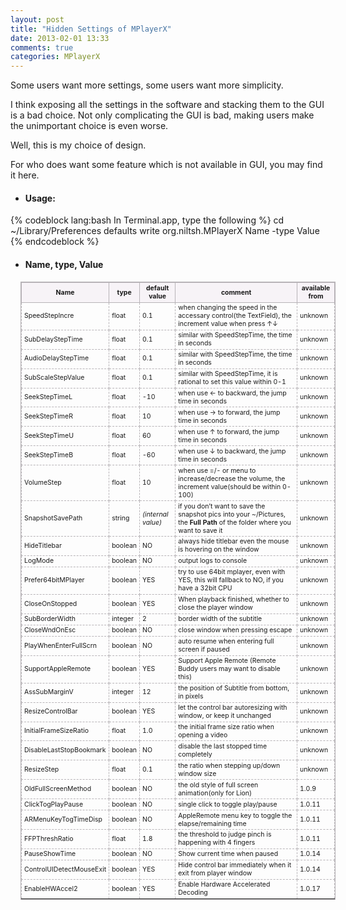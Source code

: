 ```yaml
---
layout: post
title: "Hidden Settings of MPlayerX"
date: 2013-02-01 13:33
comments: true
categories: MPlayerX
---
```


Some users want more settings, some users want more simplicity.

I think exposing all the settings in the software and stacking them to the GUI is a bad choice. Not only complicating the GUI is bad, making users make the unimportant choice is even worse.

Well, this is my choice of design.

For who does want some feature which is not available in GUI, you may find it here.

* #### Usage:

{% codeblock lang:bash In Terminal.app, type the following %}
cd ~/Library/Preferences
defaults write org.niltsh.MPlayerX Name -type Value
{% endcodeblock %}

* #### Name, type, Value

<div>
<style type="text/css" media="screen">
* + table {
  border-style:solid;
  border-width:1px;
  border-color:#b7b3b7;
  margin: 16px;
  font-size: 75%;
}
* + table th, * + table td {
  border-color:#b7b3b7;
  border-width:1px;
  padding-left: 4px;
  padding-right: 4px;
}
* + table th {
  border-style:solid;
  font-weight:bold;
  background: url("/images/noise.png?1330434582") repeat scroll left top #F7F3F7;
  text-align:center;
}
* + table td {
	border-style:dashed;
}
</style>

<table>
<tr>
<th>Name</th>
	<th>type</th>
	<th>default value</th>
	<th>comment</th>
	<th>available from</th>
</tr>
<tr>
<td> SpeedStepIncre </td>
		<td> float </td>
		<td> 0.1 </td>
		<td> when changing the speed in the accessary control(the TextField), the increment value when press ↑↓ </td>
		<td> unknown </td>
	</tr>
<tr>
<td> SubDelayStepTime </td>
		<td> float </td>
		<td> 0.1 </td>
		<td> similar with SpeedStepTime, the time in seconds </td>
		<td> unknown </td>
	</tr>
<tr>
<td> AudioDelayStepTime </td>
		<td> float </td>
		<td> 0.1 </td>
		<td> similar with SpeedStepTime, the time in seconds </td>
		<td> unknown </td>
	</tr>
<tr>
<td> SubScaleStepValue </td>
		<td> float </td>
		<td> 0.1 </td>
		<td> similar with SpeedStepTime, it is rational to set this value within 0-1 </td>
		<td> unknown </td>
	</tr>
<tr>
<td> SeekStepTimeL </td>
		<td> float </td>
		<td> -10 </td>
		<td> when use ← to backward, the jump time in seconds </td>
		<td> unknown </td>
	</tr>
<tr>
<td> SeekStepTimeR </td>
		<td> float </td>
		<td> 10 </td>
		<td> when use → to forward, the jump time in seconds </td>
		<td> unknown </td>
	</tr>
<tr>
<td> SeekStepTimeU </td>
		<td> float </td>
		<td> 60 </td>
		<td> when use ↑ to forward, the jump time in seconds </td>
		<td> unknown </td>
	</tr>
<tr>
<td> SeekStepTimeB </td>
		<td> float </td>
		<td> -60 </td>
		<td> when use ↓ to backward, the jump time in seconds </td>
		<td> unknown </td>
	</tr>
<tr>
<td> VolumeStep </td>
		<td> float </td>
		<td> 10 </td>
		<td> when use =/- or menu to increase/decrease the volume, the increment value(should be within 0-100) </td>
		<td> unknown </td>
	</tr>
<tr>
<td> SnapshotSavePath </td>
		<td> string </td>
		<td> <em>(internal value)</em> </td>
		<td> if you don’t want to save the snapshot pics into your ~/Pictures, the <strong>Full Path</strong> of the folder where you want to save it </td>
		<td> unknown </td>
	</tr>
<tr>
<td> HideTitlebar </td>
		<td> boolean </td>
		<td> NO </td>
		<td> always hide titlebar even the mouse is hovering on the window </td>
		<td> unknown </td>
	</tr>
<tr>
<td> LogMode </td>
		<td> boolean </td>
		<td> NO </td>
		<td> output logs to console </td>
		<td> unknown </td>
	</tr>
<tr>
<td> Prefer64bitMPlayer </td>
		<td> boolean </td>
		<td> YES </td>
		<td> try to use 64bit mplayer, even with YES, this will fallback to NO, if you have a 32bit CPU </td>
		<td> unknown </td>
	</tr>
<tr>
<td> CloseOnStopped </td>
		<td> boolean </td>
		<td> YES </td>
		<td> When playback finished, whether to close the player window </td>
		<td> unknown </td>
	</tr>
<tr>
<td> SubBorderWidth </td>
		<td> integer </td>
		<td> 2 </td>
		<td> border width of the subtitle </td>
		<td> unknown </td>
	</tr>
<tr>
<td> CloseWndOnEsc </td>
		<td> boolean </td>
		<td> NO </td>
		<td> close window when pressing escape </td>
		<td> unknown </td>
	</tr>
<tr>
<td> PlayWhenEnterFullScrn </td>
		<td> boolean </td>
		<td> NO </td>
		<td> auto resume when entering full screen if paused </td>
		<td> unknown </td>
	</tr>
<tr>
<td> SupportAppleRemote </td>
		<td> boolean </td>
		<td> YES </td>
		<td> Support Apple Remote (Remote Buddy users may want to disable this) </td>
		<td> unknown </td>
	</tr>
<tr>
<td> AssSubMarginV </td>
		<td> integer </td>
		<td> 12 </td>
		<td> the position of Subtitle from bottom, in pixels </td>
		<td> unknown </td>
	</tr>
<tr>
<td> ResizeControlBar </td>
		<td> boolean </td>
		<td> YES </td>
		<td> let the control bar autoresizing with window, or keep it unchanged </td>
		<td> unknown </td>
	</tr>
<tr>
<td> InitialFrameSizeRatio </td>
		<td> float </td>
		<td> 1.0 </td>
		<td> the initial frame size ratio when opening a video </td>
		<td> unknown </td>
	</tr>
<tr>
<td> DisableLastStopBookmark </td>
		<td> boolean </td>
		<td> NO </td>
		<td> disable the last stopped time completely </td>
		<td> unknown </td>
	</tr>
<tr>
<td> ResizeStep </td>
		<td> float </td>
		<td> 0.1 </td>
		<td> the ratio when stepping up/down window size </td>
		<td> unknown </td>
	</tr>
<tr>
<td> OldFullScreenMethod </td>
		<td> boolean </td>
		<td> NO </td>
		<td> the old style of full screen animation(only for Lion) </td>
		<td> 1.0.9 </td>
	</tr>
<tr>
<td> ClickTogPlayPause </td>
		<td> boolean </td>
		<td> NO </td>
		<td> single click to toggle play/pause </td>
		<td> 1.0.11 </td>
	</tr>
<tr>
<td> ARMenuKeyTogTimeDisp </td>
		<td> boolean </td>
		<td> NO </td>
		<td> AppleRemote menu key to toggle the elapse/remaining time </td>
		<td> 1.0.11 </td>
	</tr>
<tr>
<td> FFPThreshRatio </td>
		<td> float </td>
		<td> 1.8 </td>
		<td> the threshold to judge pinch is happening with 4 fingers </td>
		<td> 1.0.11 </td>
	</tr>
<tr>
<td> PauseShowTime </td>
		<td> boolean </td>
		<td> NO </td>
		<td> Show current time when paused </td>
		<td> 1.0.14 </td>
	</tr>
<tr>
<td> ControlUIDetectMouseExit </td>
		<td> boolean </td>
		<td> YES </td>
		<td> Hide control bar immediately when it exit from player window </td>
		<td> 1.0.14 </td>
	</tr>
<tr>
<td> EnableHWAccel2 </td>
		<td> boolean </td>
		<td> YES </td>
		<td> Enable Hardware Accelerated Decoding </td>
		<td> 1.0.17 </td>
	</tr>
</table>
</div>

